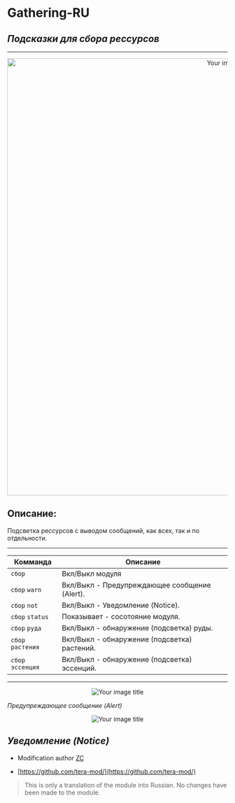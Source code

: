# Gathering-RU
## _Подсказки для сбора рессурсов_
------
<p align="center"><img src="https://raw.githubusercontent.com/war100ck/TeraToolbox-and-old-modifications-only-for-client-version-92.03-92.04/main/Gathering-RU/screen/bg.png" alt="Your image title" width="1000"/>

## Описание:
Подсветка рессурсов с выводом сообщений, как всех, так и по отдельности.

------

Комманда | Описание
| ------------- | ------------- | 
| `сбор` | Вкл/Выкл модуля | 
| `сбор` `warn` | Вкл/Выкл - Предупреждающее сообщение (Alert). | 
| `сбор` `not` | Вкл/Выкл - Уведомление (Notice). | 
| `сбор` `status` | Показывает - сосотояние модуля. | 
| `сбор` `руда` | Вкл/Выкл - обнаружение (подсветка) руды. | 
| `сбор` `растения` | Вкл/Выкл - обнаружение (подсветка) растений. | 
| `сбор` `эссенция` | Вкл/Выкл - обнаружение (подсветка) эссенций. | 

------
<p align="center"><img src="https://raw.githubusercontent.com/war100ck/TeraToolbox-and-old-modifications-only-for-client-version-92.03-92.04/main/Gathering-RU/screen/1.png" alt="Your image title"/>

*Предупреждающее сообщение (Alert)*

<p align="center"><img src="https://raw.githubusercontent.com/war100ck/TeraToolbox-and-old-modifications-only-for-client-version-92.03-92.04/main/Gathering-RU/screen/2.png" alt="Your image title"/>

*Уведомление (Notice)*
------

-  Modification author [ZC](https://github.com/tera-mod/)

- [https://github.com/tera-mod/](https://github.com/tera-mod/)

> This is only a translation of the module into Russian.
> No changes have been made to the module.
